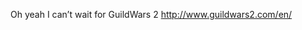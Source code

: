 <!--
id: 173746054
link: http://kevinisom.info/post/173746054/oh-yeah-i-cant-wait-for-guildwars
slug: oh-yeah-i-cant-wait-for-guildwars
date: Fri Aug 28 2009 21:48:21 GMT+1200 (NZST)
raw: {"blog_name":"kevinisom","id":173746054,"post_url":"http://kevinisom.info/post/173746054/oh-yeah-i-cant-wait-for-guildwars","slug":"oh-yeah-i-cant-wait-for-guildwars","type":"text","date":"2009-08-28 09:48:21 GMT","timestamp":1251452901,"state":"published","format":"html","reblog_key":"aaMDJ37t","tags":[],"short_url":"http://tmblr.co/Zw68YyAMoU6","highlighted":[],"feed_item":"http://twitter.com/kev_nz/statuses/3596267153","from_feed_id":"650289","note_count":0,"title":null,"body":"<p>Oh yeah I can&#8217;t wait for GuildWars 2&#160;<a href=\"http://www.guildwars2.com/en/\" target=\"_blank\">http://www.guildwars2.com/en/</a></p>"}
publish: 2009-08-028
tags: 
title: null
-->


Oh yeah I can’t wait for GuildWars 2 <http://www.guildwars2.com/en/>


